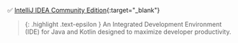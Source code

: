 ✅ [IntelliJ IDEA Community Edition](https://www.jetbrains.com/idea/download/?section=mac){:target="\_blank"}

> {: .highlight .text-epsilon }
> An Integrated Development Environment (IDE) for Java and Kotlin designed to maximize developer productivity.
